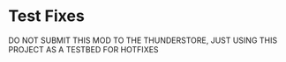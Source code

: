 # Test Fixes
DO NOT SUBMIT THIS MOD TO THE THUNDERSTORE, JUST USING THIS PROJECT AS A TESTBED FOR HOTFIXES
